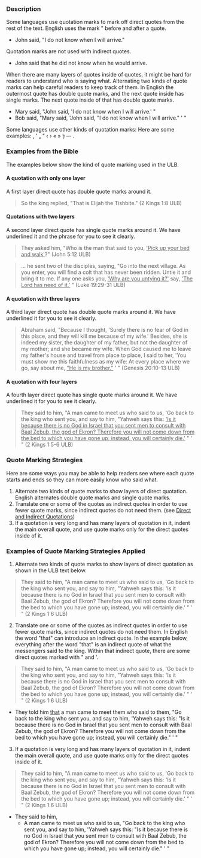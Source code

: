 

### Description

Some languages use quotation marks to mark off direct quotes from the rest of the text. English uses the mark " before and after a quote. 

* John said, "I do not know when I will arrive."

Quotation marks are not used with indirect quotes.

* John said that he did not know when he would arrive.

When there are many layers of quotes inside of quotes, it might be hard for readers to understand who is saying what. Alternating two kinds of quote marks can help careful readers to keep track of them.  In English the outermost quote has double quote marks, and the next quote inside has single marks. The next quote inside of that has double quote marks.

* Mary said, "John said, 'I do not know when I will arrive.' "
* Bob said, "Mary said, 'John said, "I do not know when I will arrive." ' "

Some languages use other kinds of quotation marks: Here are some examples: ‚ ' „ " ‹ › « » ⁊ — .

### Examples from the Bible

The examples below show the kind of quote marking used in the ULB.

#### A quotation with only one layer

A first layer direct quote has double quote marks around it. 
> So the king replied, "That is Elijah the Tishbite." (2 Kings 1:8 ULB)

#### Quotations with two layers

A second layer direct quote has single quote marks around it. We have underlined it and the phrase for you to see it clearly.
> They asked him, "Who is the man that said to you, <u>'Pick up your bed and walk'</u>?" (John 5:12 ULB)


> … he sent two of the disciples, saying, "Go into the next village. As you enter, you will find a colt that has never been ridden. Untie it and bring it to me. If any one asks you, <u>'Why are you untying it?'</u> say, <u>'The Lord has need of it.'</u> "  (Luke 19:29-31 ULB)

#### A quotation with three layers

A third layer direct quote has double quote marks around it. We have underlined it for you to see it clearly.
> Abraham said, "Because I thought, 'Surely there is no fear of God in this place, and they will kill me because of my wife.' Besides, she is indeed my sister, the daughter of my father, but not the daughter of my mother; and she became my wife. When God caused me to leave my father's house and travel from place to place, I said to her, 'You must show me this faithfulness as my wife: At every place where we go, say about me, <u>"He is my brother."</u> ' "  (Genesis 20:10-13 ULB)

#### A quotation with four layers

A fourth layer direct quote has single quote marks around it. We have underlined it for you to see it clearly.
> They said to him, "A man came to meet us who said to us, 'Go back to the king who sent you, and say to him, "Yahweh says this: <u>'Is it because there is no God in Israel that you sent men to consult with Baal Zebub, the god of Ekron? Therefore you will not come down from the bed to which you have gone up; instead, you will certainly die.'</u> " ' "  (2 Kings 1:5-6 ULB)

### Quote Marking Strategies

Here are some ways you may be able to help readers see where each quote starts and ends so they can more easily know who said what.

1. Alternate two kinds of quote marks to show layers of direct quotation. English alternates double quote marks and single quote marks.
1. Translate one or some of the quotes as indirect quotes in order to use fewer quote marks, since indirect quotes do not need them. (see [Direct and Indirect Quotations](../figs-quotations/01.md))
1. If a quotation is very long and has many layers of quotation in it, indent the main overall  quote, and use quote marks only for the direct quotes inside of it.

### Examples of Quote Marking Strategies Applied

1. Alternate two kinds of quote marks to show layers of direct quotation as shown in the ULB text below.

>They said to him, "A man came to meet us who said to us, 'Go back to the king who sent you, and say to him, "Yahweh says this: 'Is it because there is no God in Israel that you sent men to consult with Baal Zebub, the god of Ekron? Therefore you will not come down from the bed to which you have gone up; instead, you will certainly die.' " ' " (2 Kings 1:6 ULB) 

2. Translate one or some of the quotes as indirect quotes in order to use fewer quote marks, since indirect quotes do not need them. In English the word "that" can introduce an indirect quote. In the example below, everything after the word "that" is an indirect quote of what the messengers said to the king. Within that indirect quote, there are some direct quotes marked with " and '.

>They said to him, "A man came to meet us who said to us, 'Go back to the king who sent you, and say to him, "Yahweh says this: 'Is it because there is no God in Israel that you sent men to consult with Baal Zebub, the god of Ekron? Therefore you will not come down from the bed to which you have gone up; instead, you will certainly die.' " ' " (2 Kings 1:6 ULB) 


* They told him <u>that</u> a man came to meet them  who said to them, "Go back to the king who sent you, and say to him, 'Yahweh says this: "Is it because there is no God in Israel that you sent men to consult with Baal Zebub, the god of Ekron? Therefore you will not come down from the bed to which you have gone up; instead, you will certainly die." ' "

3. If a quotation is very long and has many layers of quotation in it, indent the main overall  quote, and use quote marks only for the direct quotes inside of it.

>They said to him, "A man came to meet us who said to us, 'Go back to the king who sent you, and say to him, "Yahweh says this: 'Is it because there is no God in Israel that you sent men to consult with Baal Zebub, the god of Ekron? Therefore you will not come down from the bed to which you have gone up; instead, you will certainly die.' " ' " (2 Kings 1:6 ULB) 

* They said to him,
    * A man came to meet us who said to us, "Go back to the king who sent you, and say to him, 'Yahweh says this: "Is it because there is no God in Israel that you sent men to consult with Baal Zebub, the god of Ekron? Therefore you will not come down from the bed to which you have gone up; instead, you will certainly die." ' "

